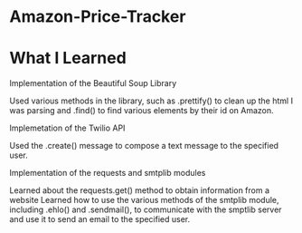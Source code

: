 # Amazon-Price-Tracker

# What I Learned

Implementation of the Beautiful Soup Library

   Used various methods in the library, such as .prettify() to clean up the html I was parsing and .find() to find various elements            by their id on Amazon.



Implemetation of the Twilio API


   Used the .create() message to compose a text message to the specified user.



Implementation of the requests and smtplib modules


   Learned about the requests.get() method to obtain information from a website
   Learned how to use the various methods of the smtplib module, including .ehlo() and .sendmail(), to communicate with the smptlib            server and use it to send an email to the specified user.
